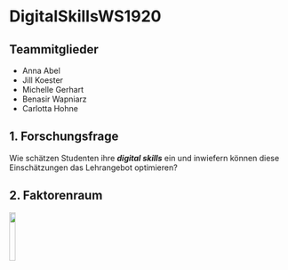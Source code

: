 # DigitalSkillsWS1920

## Teammitglieder
- Anna Abel 
- Jill Koester 
- Michelle Gerhart 
- Benasir Wapniarz 
- Carlotta Hohne 


## 1. Forschungsfrage
Wie schätzen Studenten ihre **_digital skills_** ein und inwiefern können diese Einschätzungen das Lehrangebot optimieren?

## 2. Faktorenraum
<img src="https://user-images.githubusercontent.com/56429177/67432914-76269000-f5e7-11e9-9c37-237a9c20a376.png" width="15%"></img> 

